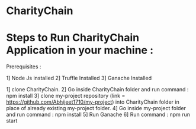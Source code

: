 # CharityChain

# Steps to Run CharityChain Application in your machine :

Prerequisites :

1] Node Js installed
2] Truffle Installed
3] Ganache Installed

1] clone CharityChain.
2] Go inside CharityChain folder and run command : npm install
3] clone my-project repository (link = https://github.com/Abhijeet1710/my-project) into CharityChain folder in place of already existing my-project folder.
4] Go inside my-project folder and run command : npm install
5] Run Ganache
6] Run command : npm run start
